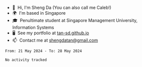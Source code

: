 <!---
tan-sd/tan-sd is a ✨ special ✨ repository because its `README.md` (this file) appears on your GitHub profile.
You can click the Preview link to take a look at your changes.
--->
- 👋  Hi, I'm Sheng Da (You can also call me Caleb!)
- 🌍  I'm based in Singapore
- 🎓  Penultimate student at Singapore Management University, Information Systems
- 🖥️  See my portfolio at [tan-sd.github.io](https://tan-sd.github.io/)
- 📫  Contact me at [shengdatan@gmail.com](mailto:shengdatan@gmail.com)

<!--START_SECTION:waka-->

```txt
From: 21 May 2024 - To: 28 May 2024

No activity tracked
```

<!--END_SECTION:waka-->
